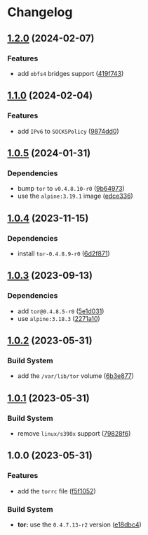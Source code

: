 # Changelog

## [1.2.0](https://github.com/vansergen/tor/compare/v1.1.0...v1.2.0) (2024-02-07)

### Features

- add `obfs4` bridges support ([419f743](https://github.com/vansergen/tor/commit/419f74398d252e0bba0f547e93993f5b74604076))

## [1.1.0](https://github.com/vansergen/tor/compare/v1.0.5...v1.1.0) (2024-02-04)

### Features

- add `IPv6` to `SOCKSPolicy` ([9874dd0](https://github.com/vansergen/tor/commit/9874dd071c7a616f3bc65c2194ae52dafc1a4500))

## [1.0.5](https://github.com/vansergen/tor/compare/v1.0.4...v1.0.5) (2024-01-31)

### Dependencies

- bump `tor` to `v0.4.8.10-r0` ([9b64973](https://github.com/vansergen/tor/commit/9b649739b85e2211f3edca4fc4dbe391a19b6134))
- use the `alpine:3.19.1` image ([edce336](https://github.com/vansergen/tor/commit/edce3362d99d3dcf0064857affc781ab2a1205f4))

## [1.0.4](https://github.com/vansergen/tor/compare/v1.0.3...v1.0.4) (2023-11-15)

### Dependencies

- install `tor-0.4.8.9-r0` ([6d2f871](https://github.com/vansergen/tor/commit/6d2f871a8732a0436407c435c9f9015b252b15f5))

## [1.0.3](https://github.com/vansergen/tor/compare/v1.0.2...v1.0.3) (2023-09-13)

### Dependencies

- add `tor@0.4.8.5-r0` ([5e1d031](https://github.com/vansergen/tor/commit/5e1d0318bf858aa54158059f2532bc97fcf9ddfd))
- use `alpine:3.18.3` ([2271a10](https://github.com/vansergen/tor/commit/2271a10c382eb71f35b63c788a5417ef2770cdef))

## [1.0.2](https://github.com/vansergen/tor/compare/v1.0.1...v1.0.2) (2023-05-31)

### Build System

- add the `/var/lib/tor` volume ([6b3e877](https://github.com/vansergen/tor/commit/6b3e8770cf275b7bd628eca781ab3714ac85af99))

## [1.0.1](https://github.com/vansergen/tor/compare/v1.0.0...v1.0.1) (2023-05-31)

### Build System

- remove `linux/s390x` support ([79828f6](https://github.com/vansergen/tor/commit/79828f6dc4d35638fda91ad8f11158b8fdca84b1))

## 1.0.0 (2023-05-31)

### Features

- add the `torrc` file ([f5f1052](https://github.com/vansergen/tor/commit/f5f10529adbd5eac2f2ab070771244504d4b3dfd))

### Build System

- **tor:** use the `0.4.7.13-r2` version ([e18dbc4](https://github.com/vansergen/tor/commit/e18dbc4d625be41c94bf12c5ffa414624658e3bb))
